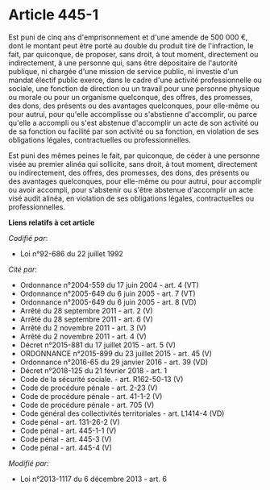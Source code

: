 # Article 445-1

Est puni de cinq ans d'emprisonnement et      d'une amende de 500 000 €, dont le montant peut être porté au double du produit
tiré de l'infraction, le fait, par quiconque, de proposer, sans droit, à tout moment, directement ou indirectement, à une
personne qui, sans être dépositaire de l'autorité publique, ni chargée d'une mission de service public, ni investie d'un
mandat électif public exerce, dans le cadre d'une activité professionnelle ou sociale, une fonction de direction ou un
travail pour une personne physique ou morale ou pour un organisme quelconque, des offres, des promesses, des dons, des
présents ou des avantages quelconques, pour elle-même ou pour autrui, pour qu'elle accomplisse ou s'abstienne d'accomplir, ou
parce qu'elle a accompli ou s'est abstenue d'accomplir un acte de son activité ou de sa fonction ou facilité par son activité
ou sa fonction, en violation de ses obligations légales, contractuelles ou professionnelles. 

Est puni des mêmes peines le fait, par quiconque, de céder à une personne visée au premier alinéa qui sollicite, sans droit,
à tout moment, directement ou indirectement, des offres, des promesses, des dons, des présents ou des avantages quelconques,
pour elle-même ou pour autrui, pour accomplir ou avoir accompli, pour s'abstenir ou s'être abstenue d'accomplir un acte visé
audit alinéa, en violation de ses obligations légales, contractuelles ou professionnelles.

**Liens relatifs à cet article**

_Codifié par_:

  - Loi n°92-686 du 22 juillet 1992

_Cité par_:

  - Ordonnance n°2004-559 du 17 juin 2004 - art. 4 (VT)
  - Ordonnance n°2005-649 du 6 juin 2005 - art. 7 (VT)
  - Ordonnance n°2005-649 du 6 juin 2005 - art. 8 (VD)
  - Arrêté du 28 septembre 2011 - art. 2 (V)
  - Arrêté du 28 septembre 2011 - art. 6 (V)
  - Arrêté du 2 novembre 2011 - art. 3 (V)
  - Arrêté du 2 novembre 2011 - art. 4 (V)
  - Décret n°2015-881 du 17 juillet 2015 - art. 5 (V)
  - ORDONNANCE n°2015-899 du 23 juillet 2015 - art. 45 (V)
  - Ordonnance n°2016-65 du 29 janvier 2016 - art. 39 (VD)
  - Décret n°2018-125 du 21 février 2018 - art. 1
  - Code de la sécurité sociale. - art. R162-50-13 (V)
  - Code de procédure pénale - art. 2-23 (V)
  - Code de procédure pénale - art. 41-1-2 (V)
  - Code de procédure pénale - art. 705 (V)
  - Code général des collectivités territoriales - art. L1414-4 (VD)
  - Code pénal - art. 131-26-2 (V)
  - Code pénal - art. 445-1-1 (V)
  - Code pénal - art. 445-3 (V)
  - Code pénal - art. 445-4 (V)

_Modifié par_:

  - Loi n°2013-1117 du 6 décembre 2013 - art. 6
